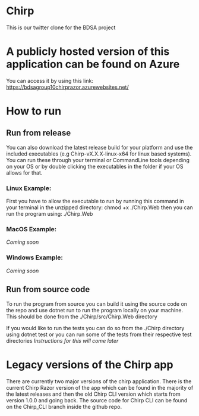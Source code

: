 # Chirp
This is our twitter clone for the BDSA project

# A publicly hosted version of this application can be found on Azure
You can access it by using this link:
https://bdsagroup10chirprazor.azurewebsites.net/

# How to run
## Run from release
You can also download the latest release build for your platform and use the included executables (e.g Chirp-vX.X.X-linux-x64 for linux based systems). You can run these through your terminal or CommandLine tools depending on your OS or by double clicking the executables in the folder if your OS allows for that.

### Linux Example:
First you have to allow the executable to run by running this command in your terminal in the unzipped directory:
chmod +x ./Chirp.Web
then you can run the program using:
./Chirp.Web

### MacOS Example:
*Coming soon*

### Windows Example:
*Coming soon*

## Run from source code
To run the program from source you can build it using the source code on the repo and use dotnet run to run the program locally on your machine. This should be done from the ./Chirp/src/Chirp.Web directory 

If you would like to run the tests you can do so from the ./Chirp directory using dotnet test or you can run some of the tests from their respective test directories
*Instructions for this will come later*

# Legacy versions of the Chirp app
There are currently two major versions of the chirp application. There is the current Chirp Razor version of the app which can be found in the majority of the latest releases and then the old Chirp CLI version which starts from version 1.0.0 and going back. The source code for Chirp CLI can be found on the Chirp_CLI branch inside the github repo.
